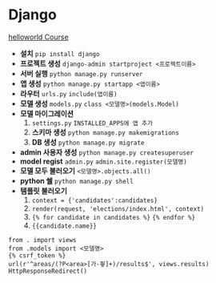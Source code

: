 # Django

[helloworld Course](http://tryhelloworld.co.kr/courses/%EC%9E%A5%EA%B3%A0%EB%A5%BC-%ED%99%9C%EC%9A%A9%ED%95%9C-%EC%9B%B9%EC%82%AC%EC%9D%B4%ED%8A%B8-%EB%A7%8C%EB%93%A4%EA%B8%B0)

* **설치** `pip install django`
* **프로젝트 생성** `django-admin startproject <프로젝트이름>`
* **서버 실행** `python manage.py runserver`
* **앱 생성** `python manage.py startapp <앱이름>`
* **라우터** `urls.py` `include(앱이름)`
* **모델 생성** `models.py` `class <모델명>(models.Model)`
* **모델 마이그레이션**
  1. `settings.py` `INSTALLED_APPS에 앱 추가`
  2. **스키마 생성** `python manage.py makemigrations`
  3. **DB 생성** `python manage.py migrate`
* **admin 사용자 생성** `python manage.py createsuperuser`
* **model regist** `admin.py` `admin.site.register(모델명)`
* **모델 모두 불러오기** `<모델명>.objects.all()`
* **python 쉘** `python manage.py shell`
* **템플릿 불러오기**
  1. `context = {'candidates':candidates}`
  2. `render(request, 'elections/index.html', context)`
  3. `{% for candidate in candidates %}` `{% endfor %}`
  4. `{{candidate.name}}`

```
from . import views
from .models import <모델명>
{% csrf_token %}
url(r'^areas/(?P<area>[가-힇]+)/results$', views.results)
HttpResponseRedirect()
```

